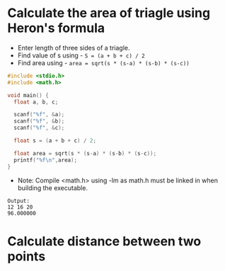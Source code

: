 # Calculate the area of triagle using Heron's formula

- Enter length of three sides of a triagle.
- Find value of s using - `S = (a + b + c) / 2`
- Find area using - `area = sqrt(s * (s-a) * (s-b) * (s-c))`

```c
#include <stdio.h>
#include <math.h>

void main() {
  float a, b, c;

  scanf("%f", &a);
  scanf("%f", &b);
  scanf("%f", &c);

  float s = (a + b + c) / 2;

  float area = sqrt(s * (s-a) * (s-b) * (s-c));
  printf("%f\n",area);
}
```

- Note: Compile <math.h> using -lm as math.h must be linked in when building the executable.

```
Output:
12 16 20
96.000000
```

# Calculate distance between two points

```c

```
